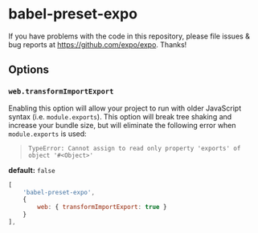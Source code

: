 # babel-preset-expo

If you have problems with the code in this repository, please file issues & bug reports
at https://github.com/expo/expo. Thanks!

## Options

### `web.transformImportExport`

Enabling this option will allow your project to run with older JavaScript syntax (i.e. `module.exports`). This option will break tree shaking and increase your bundle size, but will eliminate the following error when `module.exports` is used:

> `TypeError: Cannot assign to read only property 'exports' of object '#<Object>'`

**default:** `false`

```js
[
    'babel-preset-expo',
    {
        web: { transformImportExport: true }
    }
],
```
